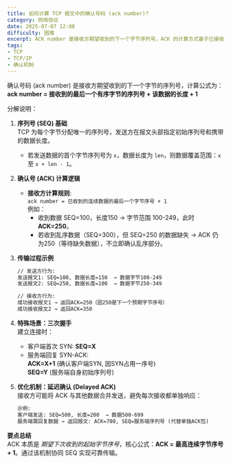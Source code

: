 ```yaml
---
title: 如何计算 TCP 报文中的确认号码 (ack number)?
category: 网络协议
date: 2025-07-07 12:08
difficulty: 困难
excerpt: ACK number 是接收方期望收到的下一个字节序列号，ACK 的计算方式基于已接收数据包的最后一个有序字节。
tags:
- TCP
- TCP/IP
- 确认机制
---
```

确认号码 (ack number) 是接收方期望收到的下一个字节的序列号，计算公式为：  
**ack number = 接收到的最后一个有序字节的序列号 + 该数据的长度 + 1**  

分解说明：  
1. **序列号 (SEQ) 基础**  
   TCP 为每个字节分配唯一的序列号，发送方在报文头部指定初始序列号和携带的数据长度。  
   - 若发送数据的首个字节序列号为 `x`，数据长度为 `len`，则数据覆盖范围：`x` 至 `x + len - 1`。  

2. **确认号 (ACK) 计算逻辑**  
   - **接收方计算规则**:  
     `ack number = 已收到的连续数据的最后一个字节序号 + 1`  
     例如：  
     - 收到数据 SEQ=100，长度150 → 字节范围 100-249，此时 **ACK=250**。  
     - 若收到乱序数据（SEQ=300），但 SEQ=250 的数据缺失 → ACK 仍为250（等待缺失数据），不立即确认乱序部分。  

3. **传输过程示例**  
   ```markdown
   // 发送方行为:
   发送报文1: SEQ=100, 数据长度=150  → 数据字节100-249
   发送报文2: SEQ=250, 数据长度=100  → 数据字节250-349

   // 接收方行为:
   成功接收报文1 → 返回ACK=250（因250是下一个预期字节序号）
   成功接收报文2 → 返回ACK=350
   ```

4. **特殊场景：三次握手**  
   建立连接时：  
   - 客户端首次 SYN: **SEQ=X**  
   - 服务端回复 SYN-ACK:  
     **ACK=X+1** (确认客户端SYN, 因SYN占用一序号)  
     **SEQ=Y** (服务端自身初始序列号)  

5. **优化机制：延迟确认 (Delayed ACK)**  
   接收方可能将 ACK 与其他数据合并发送，避免每次接收都单独响应：  
   ```markdown
   示例: 
   客户端发送: SEQ=500, 长度=200  → 数据500-699
   服务端需回复数据 → 返回报文: ACK=700, SEQ=服务端序列号 (代替单独ACK包)
   ```

**要点总结**  
ACK 本质是 *期望下次收到的起始字节序号*，核心公式：**ACK = 最高连续字节序号 + 1**。通过该机制协同 SEQ 实现可靠传输。

